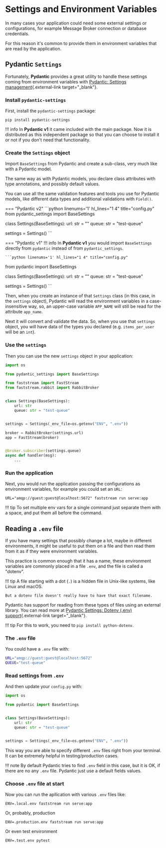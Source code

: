 # Settings and Environment Variables

In many cases your application could need some external settings or configurations, for example Message Broker connection or database credentials.

For this reason it's common to provide them in environment variables that are read by the application.

## Pydantic `Settings`

Fortunately, **Pydantic** provides a great utility to handle these settings coming from environment variables with [Pydantic: Settings management](https://docs.pydantic.dev/latest/usage/pydantic_settings/){.external-link target="_blank"}.

### Install `pydantic-settings`

First, install the `pydantic-settings` package:

```console
pip install pydantic-settings
```

!!! info
    In **Pydantic v1** it came included with the main package. Now it is distributed as this independent package so that you can choose to install it or not if you don't need that functionality.

### Create the `Settings` object

Import `BaseSettings` from Pydantic and create a sub-class, very much like with a Pydantic model.

The same way as with Pydantic models, you declare class attributes with type annotations, and possibly default values.

You can use all the same validation features and tools you use for Pydantic models, like different data types and additional validations with `Field()`.

=== "Pydantic v2"
    ```python linenums='1' hl_lines="1 4" title="config.py"
from pydantic_settings import BaseSettings


class Settings(BaseSettings):
    url: str = ""
    queue: str = "test-queue"


settings = Settings()
    ```

=== "Pydantic v1"
    !!! info
        In **Pydantic v1** you would import `BaseSettings` directly from `pydantic` instead of from `pydantic_settings`.

    ```python linenums='1' hl_lines="1 4" title="config.py"
from pydantic import BaseSettings


class Settings(BaseSettings):
    url: str = ""
    queue: str = "test-queue"


settings = Settings()
    ```

Then, when you create an instance of that `Settings` class (in this case, in the `settings` object), Pydantic will read the environment variables in a case-insensitive way, so, an upper-case variable `APP_NAME` will still be read for the attribute `app_name`.

Next it will convert and validate the data. So, when you use that `settings` object, you will have data of the types you declared (e.g. `items_per_user` will be an `int`).

### Use the `settings`

Then you can use the new `settings` object in your application:

```python linenums='1' hl_lines="3 9 14" title="serve.py"
import os

from pydantic_settings import BaseSettings

from faststream import FastStream
from faststream.rabbit import RabbitBroker


class Settings(BaseSettings):
    url: str
    queue: str = "test-queue"


settings = Settings(_env_file=os.getenv("ENV", ".env"))

broker = RabbitBroker(settings.url)
app = FastStream(broker)


@broker.subscriber(settings.queue)
async def handler(msg):
    ...
```

### Run the application

Next, you would run the application passing the configurations as environment variables, for example you could set an `URL`:

```console
URL="amqp://guest:guest@localhost:5672" faststream run serve:app
```

!!! tip
    To set multiple env vars for a single command just separate them with a space, and put them all before the command.

## Reading a `.env` file

If you have many settings that possibly change a lot, maybe in different environments, it might be useful to put them on a file and then read them from it as if they were environment variables.

This practice is common enough that it has a name, these environment variables are commonly placed in a file `.env`, and the file is called a "dotenv".

!!! tip
    A file starting with a dot (`.`) is a hidden file in Unix-like systems, like Linux and macOS.

    But a dotenv file doesn't really have to have that exact filename.

Pydantic has support for reading from these types of files using an external library. You can read more at [Pydantic Settings: Dotenv (.env) support](https://docs.pydantic.dev/latest/usage/pydantic_settings/#dotenv-env-support){.external-link target="_blank"}.

!!! tip
    For this to work, you need to `pip install python-dotenv`.

### The `.env` file

You could have a `.env` file with:

```bash
URL="amqp://guest:guest@localhost:5672"
QUEUE="test-queue"
```

### Read settings from `.env`

And then update your `config.py` with:

```python linenums='1' hl_lines="1 11"
import os

from pydantic import BaseSettings


class Settings(BaseSettings):
    url: str
    queue: str = "test-queue"


settings = Settings(_env_file=os.getenv("ENV", ".env"))
```

This way you are able to specify different `.env` files right from your terminal. It can be extremely helpful in testing/production cases.

!!! note
    By default Pydantic tries to find `.env` field in this case, but it is OK, if there are no any `.env` file. Pydantic just use a default fields values.

### Choose `.env` file at start

Now you can run the apllication with various `.env` files like:

```console
ENV=.local.env faststream run serve:app
```

Or, probably, production

```console
ENV=.production.env faststream run serve:app
```

Or even test environment

```console
ENV=.test.env pytest
```
